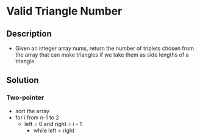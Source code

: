# Valid Triangle Number

## Description

* Given an integer array nums, return the number of triplets chosen from the array that can make triangles if we take them as side lengths of a triangle.

## Solution

### Two-pointer

* sort the array
* for i from n-1 to 2
  * left = 0 and right = i - 1
    * while left < right
